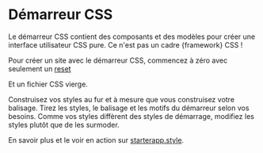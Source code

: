 # Démarreur CSS

Le démarreur CSS contient des composants et des modèles pour créer une interface utilisateur CSS pure.
Ce n'est pas un cadre {framework} CSS !

Pour créer un site avec le démarreur CSS, commencez à zéro avec seulement un [reset](http://meyerweb.com/eric/tools/css/reset/)

Et un fichier CSS vierge.

Construisez vos styles au fur et à mesure que vous construisez votre balisage.
Tirez les styles, le balisage et les motifs du démarreur selon vos besoins.
Comme vos styles diffèrent des styles de démarrage, modifiez les styles plutôt que de les surmoder.

En savoir plus et le voir en action sur [starterapp.style](https://www.starterapp.style/).
